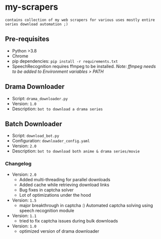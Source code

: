 # my-scrapers
`
contains collection of my web scrapers for various uses mostly entire series download automation ;)
`
## Pre-requisites
 - Python >3.8
 - Chrome
 - pip dependencies: `pip install -r requirements.txt`
 - SpeechRecognition requires ffmpeg to be installed. _Note: ffmpeg needs to be added to Environment variables > PATH_

## Drama Downloader
 - Script: `drama_downloader.py`
 - Version: `1.0`
 - Description: `bot to download a drama series`

## Batch Downloader
 - Script: `download_bot.py`
 - Configuration: `downloader_config.yaml`
 - Version: `2.0`
 - Description: `bot to download both anime & drama series/movie`

 ### Changelog
  - Version: `2.0`
    - Added multi-threading for parallel downloads
    - Added cache while retrieving download links
    - Bug fixes in captcha solver
    - Lot of optimizations under the hood
  - Version: `1.5`
    - major breakthrough in captcha :) Automated captcha solving using speech recognition module
  - Version: `1.1`
    - tried to fix captcha issues during bulk downloads
  - Version: `1.0`
    - optimized version of drama downloader
